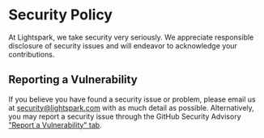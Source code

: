 # Security Policy

At Lightspark, we take security very seriously. We appreciate responsible
disclosure of security issues and will endeavor to acknowledge your
contributions.


## Reporting a Vulnerability

If you believe you have found a security issue or problem, please email us
at security@lightspark.com with as much detail as possible. Alternatively,
you may report a security issue through the GitHub Security Advisory
["Report a Vulnerability" tab](https://github.com/lightsparkdev/lightspark-rs/security/advisories/new).
